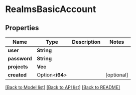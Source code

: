 # RealmsBasicAccount

## Properties

Name | Type | Description | Notes
------------ | ------------- | ------------- | -------------
**user** | **String** |  | 
**password** | **String** |  | 
**projects** | **Vec<String>** |  | 
**created** | Option<**i64**> |  | [optional]

[[Back to Model list]](../README.md#documentation-for-models) [[Back to API list]](../README.md#documentation-for-api-endpoints) [[Back to README]](../README.md)


